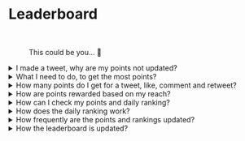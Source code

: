 # Leaderboard



<figure><img src="../../../.gitbook/assets/Prometheus_Throne.png" alt="" width="375"><figcaption><p>This could be you... 👀</p></figcaption></figure>

<details>

<summary>I made a tweet, why are my points not updated?</summary>

We refresh the data every 24 hours, so your score will be updated accordingly. Keep in mind that a tweet first needs to have a certain amount of engagement (views, likes, comments, retweets) to be counted by [LunarCrush](lunarcrush.md). This could result in a delay of up to 48 hours. It's worth noting that there is no limit to the number of tweets you can post in a day. When tweeting frequently and consistently, the processing delays of LunarCrush have a lesser impact.

</details>

<details>

<summary>What I need to do, to get the most points?</summary>

To secure the highest points for the season, the goal is to aim for the highest position in the rankings each day. Consistently being among the top 300 participants forms a strong foundation, but achieving a prominent rank is an achievement that secures the maximum points.

Maintaining a regular presence is crucial to avoid missing out on daily points. To further optimize your daily points, consider these best practices:

Utilize the [LunarCrush ](lunarcrush.md)influence score. Maintain a consistent posting schedule (10-40 times daily for top influencers). Use accurate $tickers and #hashtags (#XBorg, $XBG, and #XBG). Offer valuable content to engage your followers. Interact with relevant posts, particularly those related to tokens, exchanges, or NFTs you're passionate about. Prioritize visual appeal by using high-quality visuals. Tag other influential individuals and notable figures associated with the tokens you focus on. Avoid excessive use of irrelevant hashtags to prevent spam.

</details>

<details>

<summary>How many points do I get for a tweet, like, comment and retweet?</summary>

As we rely on [LunarCrush](lunarcrush.md), we don't allocate points for isolated actions. LunarCrush measures your overall engagement for the XBorg project throughout the day and generates a ranking. Based on this daily ranking, the player accumulate points. For more details on how the influence ranking is generated, please refer to [LunarCrush's FAQ](https://lunarcrush.com/faq/how-does-lunarcrush-calculate-social-influence): .

</details>

<details>

<summary>How are points rewarded based on my reach?</summary>

The cumulative engagement activities, encompassing actions like tweets, likes, retweets, comments, and followers, play a role in determining your daily influencer ranking as measured by LunarCrush. XBorg assigns points on a daily basis throughout the phase based on this ranking. Achieving a higher rank by the end of the phase results in a more substantial reward.

</details>

<details>

<summary>How can I check my points and daily ranking?</summary>

Visit our [leaderboard](https://xbg-challenge.xborg.com/). Ranking is updated every 24h.

</details>

<details>

<summary>How does the daily ranking work?</summary>

Based on your ranking, calculated and measured from the past 24h by LunarCrush, you get points on a daily base.

The points are awarded as follows:

<img src="../../../.gitbook/assets/points_distribution.png" alt="" data-size="original">

If your rank falls beyond 300th place, you will not receive points for that day. But that's the advantage of this ranking: Every day you get a new chance to perform.

We hope this breakdown provides clarity on how points are accumulated.

</details>

<details>

<summary>How frequently are the points and rankings updated?</summary>

We perform data extraction daily and allocate points to the top 300 influencers of the day. As a result, the leaderboard changes once every 24 hours.

</details>

<details>

<summary>How the leaderboard is updated?</summary>

Each day, you earn points according to your daily rank. These points are accumulated daily to compile the leaderboard. This leaderboard plays a crucial role in determining your rewards at the end of the qualifier or season.

</details>
